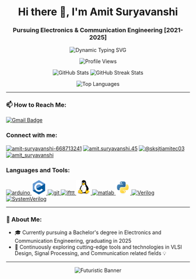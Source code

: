 <h1 align="center">Hi there 👋, I'm Amit Suryavanshi</h1>
<h3 align="center">Pursuing Electronics & Communication Engineering [2021-2025] </h3>

<p align="center">
  <img src="https://readme-typing-svg.demolab.com?font=Fira+Code&weight=500&size=30&duration=3000&pause=500&color=34F7F1&center=true&vCenter=true&width=600&lines=Digital+Electronics+Enthusiast;Verilog+%7C+SystemVerilog+Learner" alt="Dynamic Typing SVG" />
</p>

<p align="center"> 
  <img src="https://komarev.com/ghpvc/?username=amitvsuryavanshi04&label=Profile%20Views&color=0e75b6&style=flat" alt="Profile Views" />
</p>

<p align="center">
  <img src="https://github-readme-stats.vercel.app/api?username=amitvsuryavanshi04&show_icons=true&theme=dark" alt="GitHub Stats" />
  <img src="https://github-readme-streak-stats.herokuapp.com/?user=amitvsuryavanshi04&theme=dark" alt="GitHub Streak Stats" />
</p>

<p align="center">
  <img src="https://github-readme-stats.vercel.app/api/top-langs?username=amitvsuryavanshi04&show_icons=true&locale=en&layout=compact&theme=dark" alt="Top Languages" />
</p>

---

<h3 align="left">📫 How to Reach Me:</h3>
<p align="left">
  <a href="mailto:contact.amit.suryavanshi@gmail.com">
    <img src="https://img.shields.io/badge/Gmail-D14836?style=flat-square&logo=gmail&logoColor=white" alt="Gmail Badge" />
  </a>
</p>

<h3 align="left">Connect with me:</h3>
<p align="left">
<a href="https://linkedin.com/in/amit-suryavanshi-668713241" target="blank"><img align="center" src="https://raw.githubusercontent.com/rahuldkjain/github-profile-readme-generator/master/src/images/icons/Social/linked-in-alt.svg" alt="amit-suryavanshi-668713241" height="30" width="40" /></a>
<a href="https://instagram.com/amit.suryavanshi.45" target="blank"><img align="center" src="https://raw.githubusercontent.com/rahuldkjain/github-profile-readme-generator/master/src/images/icons/Social/instagram.svg" alt="amit.suryavanshi.45" height="30" width="40" /></a>
<a href="https://medium.com/@sksjtiamitec03" target="blank"><img align="center" src="https://raw.githubusercontent.com/rahuldkjain/github-profile-readme-generator/master/src/images/icons/Social/medium.svg" alt="@sksjtiamitec03" height="30" width="40" /></a>
<a href="https://www.youtube.com/@amit_suryavanshi" target="blank"><img align="center" src="https://raw.githubusercontent.com/rahuldkjain/github-profile-readme-generator/master/src/images/icons/Social/youtube.svg" alt="amit_suryavanshi" height="30" width="40" /></a>
</p>

<h3 align="left">Languages and Tools:</h3>
<p align="left"> <a href="https://www.arduino.cc/" target="_blank" rel="noreferrer"> <img src="https://cdn.worldvectorlogo.com/logos/arduino-1.svg" alt="arduino" width="40" height="40"/> </a> <a href="https://www.cprogramming.com/" target="_blank" rel="noreferrer"> <img src="https://raw.githubusercontent.com/devicons/devicon/master/icons/c/c-original.svg" alt="c" width="40" height="40"/> </a> <a href="https://git-scm.com/" target="_blank" rel="noreferrer"> <img src="https://www.vectorlogo.zone/logos/git-scm/git-scm-icon.svg" alt="git" width="40" height="40"/> </a> <a href="https://ifttt.com/" target="_blank" rel="noreferrer"> <img src="https://www.vectorlogo.zone/logos/ifttt/ifttt-ar21.svg" alt="ifttt" width="40" height="40"/> </a> <a href="https://www.linux.org/" target="_blank" rel="noreferrer"> <img src="https://raw.githubusercontent.com/devicons/devicon/master/icons/linux/linux-original.svg" alt="linux" width="40" height="40"/> </a> <a href="https://www.mathworks.com/" target="_blank" rel="noreferrer"> <img src="https://upload.wikimedia.org/wikipedia/commons/2/21/Matlab_Logo.png" alt="matlab" width="40" height="40"/> </a> <a href="https://www.python.org" target="_blank" rel="noreferrer"> <img src="https://raw.githubusercontent.com/devicons/devicon/master/icons/python/python-original.svg" alt="python" width="40" height="40"/> </a>

  <a href="https://www.verilog.com/" target="_blank" rel="noreferrer">
    <img src="https://www.svgrepo.com/show/374163/verilog.svg?style=flat-round&logoColor=white" alt="Verilog" width="40" height="40" />
  </a>
  <a href="https://systemverilog.io/" target="_blank" rel="noreferrer">
    <img src="https://cdn.icon-icons.com/icons2/2107/PNG/512/file_type_light_systemverilog_icon_130431.png?style=flat-round&logoColor=white" alt="SystemVerilog" width="40" height="40"/>
  </a>
</p>

---

<h3 align="left">🚀 About Me:</h3>
<ul>
  <li>🎓 Currently pursuing a Bachelor's degree in Electronics and Communication Engineering, graduating in 2025</li>
  <li>🎯 Continuously exploring cutting-edge tools and technologies in VLSI Design, Signal Processing, and Communication related fields 💡</li>
</ul>

---

<p align="center">
  <img src="https://media.licdn.com/dms/image/v2/D5616AQF8GMqSR7hkQg/profile-displaybackgroundimage-shrink_350_1400/profile-displaybackgroundimage-shrink_350_1400/0/1719350520506?e=1731542400&v=beta&t=5y7715BUdDiX7a-1i1a7eaPWP7JEQQpwIitwpykCtZw" alt="Futuristic Banner" />
</p>
